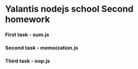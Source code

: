 # Yalantis nodejs school Second homework


### First task - sum.js

### Second task - memoization.js

### Third task - oop.js
